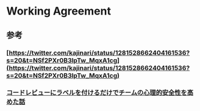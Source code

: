 # Working Agreement

## 参考

### [https://twitter.com/kajinari/status/1281528662404161536?s=20&t=NSf2PXr0B3lpTw_MqxA1cg](https://twitter.com/kajinari/status/1281528662404161536?s=20&t=NSf2PXr0B3lpTw_MqxA1cg)
### [コードレビューにラベルを付けるだけでチームの心理的安全性を高めた話](https://zenn.dev/hacobell_dev/articles/code-review-comment-prefix)

